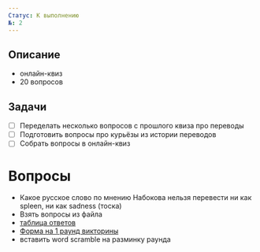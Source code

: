 ```yaml
---
Статус: К выполнению
№: 2
---
```

## Описание

- онлайн-квиз
- 20 вопросов

## Задачи

- [ ] Переделать несколько вопросов с прошлого квиза про переводы
- [ ] Подготовить вопросы про курьёзы из истории переводов
- [ ] Собрать вопросы в онлайн-квиз

# Вопросы
- Какое русское слово по мнению Набокова нельзя перевести ни как spleen, ни как sadness (тоска)
- Взять вопросы из файла
- [таблица ответов](https://docs.google.com/spreadsheets/d/1QfbQE3LGkT1UNT3iVBKdBGyAtbXhXcbjiBGVCBmPeVc/edit?usp=sharing)
- [Форма на 1 раунд викторины](https://forms.yandex.ru/cloud/admin/652f925f02848f239590ff09/edit)
- вставить word scramble на разминку раунда